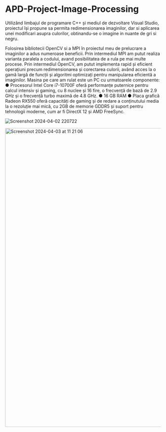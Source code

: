 # APD-Project-Image-Processing

Utilizând limbajul de programare C++ și mediul de dezvoltare Visual Studio,
proiectul își propune sa permita redimensionarea imaginilor, dar si aplicarea unei
modificari asupra culorilor, obtinandu-se o imagine in nuante de gri si negru.

Folosirea bibliotecii OpenCV si a MPI în proiectul meu de prelucrare a imaginilor a adus
numeroase beneficii. Prin intermediul MPI am putut realiza varianta paralela a codului, avand posibilitatea de a rula pe mai multe procese. Prin intermediul OpenCV, am putut implementa rapid și eficient
operațiuni precum redimensionarea și corectarea culorii, având acces la o gamă largă
de funcții și algoritmi optimizați pentru manipularea eficientă a imaginilor.
Masina pe care am rulat este un PC cu urmatoarele componente:
● Procesorul Intel Core i7-10700F oferă performanțe puternice pentru calcul
intensiv și gaming, cu 8 nuclee și 16 fire, o frecvență de bază de 2.9 GHz și
o frecvență turbo maximă de 4.8 GHz.
● 16 GB RAM
● Placa grafică Radeon RX550 oferă capacități de gaming și de redare a
conținutului media la o rezoluție mai mică, cu 2GB de memorie GDDR5 și
suport pentru tehnologii moderne, cum ar fi DirectX 12 și AMD FreeSync.

![Screenshot 2024-04-02 220722](https://github.com/BiancaVVV/APD-Project-Image-Processing/assets/63341026/b46c0262-3490-4f3e-ae4f-5f05375ed0b0)


<img width="964" alt="Screenshot 2024-04-03 at 11 21 06" src="https://github.com/BiancaVVV/APD-Project-Image-Processing/assets/63341026/fb48f6ca-4e6f-4cde-b5f7-282d36510bc9">
